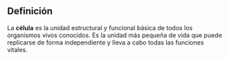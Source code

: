 ## Definición

La **célula** es la unidad estructural y funcional básica de todos los organismos vivos conocidos. Es la unidad más pequeña de vida que puede replicarse de forma independiente y lleva a cabo todas las funciones vitales.